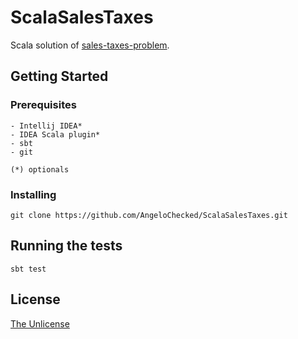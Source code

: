 # ScalaSalesTaxes

Scala solution of [sales-taxes-problem](https://github.com/xpeppers/sales-taxes-problem).

## Getting Started

### Prerequisites 

```
- Intellij IDEA*
- IDEA Scala plugin*
- sbt 
- git

(*) optionals
```

### Installing

```shell
git clone https://github.com/AngeloChecked/ScalaSalesTaxes.git
```

## Running the tests

```shell
sbt test
```

## License

[The Unlicense](LICENSE) 
